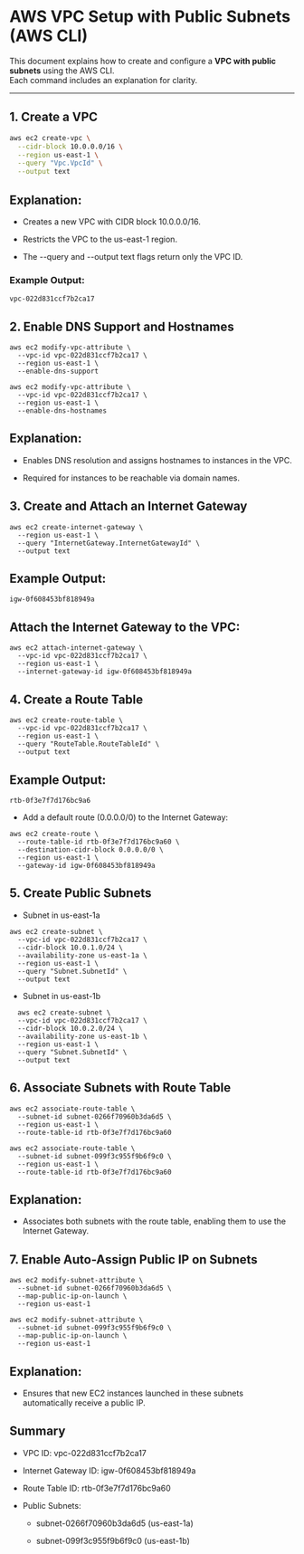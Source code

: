 # AWS VPC Setup with Public Subnets (AWS CLI)

This document explains how to create and configure a **VPC with public subnets** using the AWS CLI.  
Each command includes an explanation for clarity.  

---

## 1. Create a VPC

```bash
aws ec2 create-vpc \
  --cidr-block 10.0.0.0/16 \
  --region us-east-1 \
  --query "Vpc.VpcId" \
  --output text
```
## Explanation:

- Creates a new VPC with CIDR block 10.0.0.0/16.

- Restricts the VPC to the us-east-1 region.

- The --query and --output text flags return only the VPC ID.

### Example Output:

```
vpc-022d831ccf7b2ca17
```
## 2. Enable DNS Support and Hostnames

```
aws ec2 modify-vpc-attribute \
  --vpc-id vpc-022d831ccf7b2ca17 \
  --region us-east-1 \
  --enable-dns-support

aws ec2 modify-vpc-attribute \
  --vpc-id vpc-022d831ccf7b2ca17 \
  --region us-east-1 \
  --enable-dns-hostnames

```


## Explanation:

- Enables DNS resolution and assigns hostnames to instances in the VPC.

- Required for instances to be reachable via domain names.

## 3. Create and Attach an Internet Gateway

```   
aws ec2 create-internet-gateway \
  --region us-east-1 \
  --query "InternetGateway.InternetGatewayId" \
  --output text
```

## Example Output:

```
igw-0f608453bf818949a
```

## Attach the Internet Gateway to the VPC:
```
aws ec2 attach-internet-gateway \
  --vpc-id vpc-022d831ccf7b2ca17 \
  --region us-east-1 \
  --internet-gateway-id igw-0f608453bf818949a

```

## 4. Create a Route Table
```
aws ec2 create-route-table \
  --vpc-id vpc-022d831ccf7b2ca17 \
  --region us-east-1 \
  --query "RouteTable.RouteTableId" \
  --output text
```



## Example Output:

```
rtb-0f3e7f7d176bc9a6
```

- Add a default route (0.0.0.0/0) to the Internet Gateway:
```
aws ec2 create-route \
  --route-table-id rtb-0f3e7f7d176bc9a60 \
  --destination-cidr-block 0.0.0.0/0 \
  --region us-east-1 \
  --gateway-id igw-0f608453bf818949a
```


## 5. Create Public Subnets

- Subnet in us-east-1a
```
aws ec2 create-subnet \
  --vpc-id vpc-022d831ccf7b2ca17 \
  --cidr-block 10.0.1.0/24 \
  --availability-zone us-east-1a \
  --region us-east-1 \
  --query "Subnet.SubnetId" \
  --output text
```

- Subnet in us-east-1b

```
  aws ec2 create-subnet \
  --vpc-id vpc-022d831ccf7b2ca17 \
  --cidr-block 10.0.2.0/24 \
  --availability-zone us-east-1b \
  --region us-east-1 \
  --query "Subnet.SubnetId" \
  --output text
```
## 6. Associate Subnets with Route Table

```
aws ec2 associate-route-table \
  --subnet-id subnet-0266f70960b3da6d5 \
  --region us-east-1 \
  --route-table-id rtb-0f3e7f7d176bc9a60

aws ec2 associate-route-table \
  --subnet-id subnet-099f3c955f9b6f9c0 \
  --region us-east-1 \
  --route-table-id rtb-0f3e7f7d176bc9a60

```

## Explanation:

- Associates both subnets with the route table, enabling them to use the Internet Gateway.

## 7. Enable Auto-Assign Public IP on Subnets

```
aws ec2 modify-subnet-attribute \
  --subnet-id subnet-0266f70960b3da6d5 \
  --map-public-ip-on-launch \
  --region us-east-1

aws ec2 modify-subnet-attribute \
  --subnet-id subnet-099f3c955f9b6f9c0 \
  --map-public-ip-on-launch \
  --region us-east-1
```

## Explanation:

- Ensures that new EC2 instances launched in these subnets automatically receive a public IP.

## Summary

- VPC ID: vpc-022d831ccf7b2ca17

- Internet Gateway ID: igw-0f608453bf818949a

- Route Table ID: rtb-0f3e7f7d176bc9a60

- Public Subnets:

    -  subnet-0266f70960b3da6d5 (us-east-1a)

    -  subnet-099f3c955f9b6f9c0 (us-east-1b)

